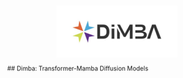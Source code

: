 <p align="center">
  <img src="asset/logo.jpg"  height=120>
</p>
## Dimba: Transformer-Mamba Diffusion Models
